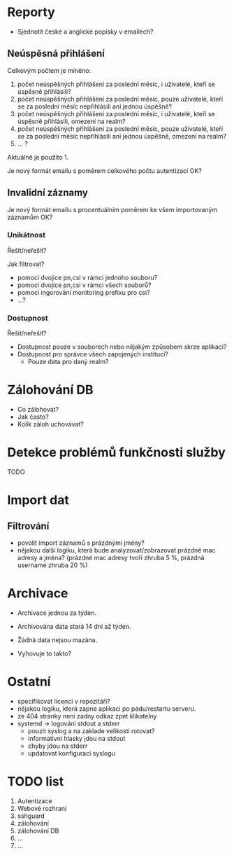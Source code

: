 # Reporty

- Sjednotit české a anglické popisky v emailech?

## Neúspěsná přihlášení

Celkovým počtem je míněno:
  1. počet neúspěšných přihlášení za poslední měsíc, i uživatelé, kteří se úspěsně přihlásili?
  2. počet neúspěšných přihlášení za poslední měsíc, pouze uživatelé, kteří se za poslední měsíc nepřihlásili ani jednou úspěšně?
  3. počet neúspěšných přihlášení za poslední měsíc, i uživatelé, kteří se úspěsně přihlásili, omezení na realm?
  4. počet neúspěšných přihlášení za poslední měsíc, pouze uživatelé, kteří se za poslední měsíc nepřihlásili ani jednou úspěšně, omezení na realm?
  5. ... ?

Aktuálně je použito 1.

Je nový formát emailu s poměrem celkového počtu autentizací OK?

## Invalidní záznamy

Je nový formát emailu s procentuálním poměrem ke všem importovaným záznamům OK?

### Unikátnost

Řešit/neřešit?

Jak filtrovat?
- pomocí dvojice pn,csi v rámci jednoho souboru?
- pomocí dvojice pn,csi v rámci všech souborů?
- pomocí ingorování monitoring prefixu pro csi?
- ...?

### Dostupnost

Řešit/neřešit?

- Dostupnost pouze v souborech nebo nějakým způsobem skrze aplikaci?
- Dostupnost pro správce všech zapojených institucí?
  - Pouze data pro daný realm?

# Zálohování DB

- Co zálohovat?
- Jak často?
- Kolik záloh uchovávat?

# Detekce problémů funkčnosti služby

TODO

# Import dat

## Filtrování

- povolit import záznamů s prázdnými jmény?
- nějakou další logiku, která bude analyzovat/zobrazovat prázdné mac adresy a jména? (prázdné mac adresy tvoří zhruba 5 %, prázdná username zhruba 20 %)

# Archivace

- Archivace jednou za týden.
- Archivována data stará 14 dní až týden.
- Žádná data nejsou mazána.

- Vyhovuje to takto?

# Ostatní

- specifikovat licenci v repozitáři?
- nějakou logiku, která zapne aplikaci po pádu/restartu serveru.
- ze 404 stranky neni zadny odkaz zpet klikatelny
- systemd -> logování stdout a stderr
  - pouzit syslog a na zaklade velikosti rotovat?
  - informativni hlasky jdou na stdout
  - chyby jdou na stderr
  - updatovat konfiguraci syslogu


# TODO list
1. Autentizace
2. Webové rozhraní
3. sshguard
4. zálohování
5. zálohování DB
6. ...
7. ...
